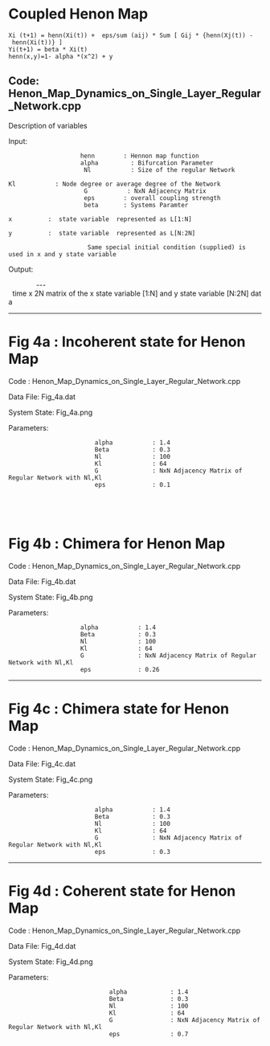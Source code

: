 # Coupled Henon Map

    Xi (t+1) = henn(Xi(t)) +  eps/sum (aij) * Sum [ Gij * {henn(Xj(t)) - henn(Xi(t))} ]
    Yi(t+1) = beta * Xi(t)
    henn(x,y)=1- alpha *(x^2) + y
  
Code: Henon_Map_Dynamics_on_Single_Layer_Regular_Network.cpp
------------------------------------------------------------------------------------------------
Description of variables

Input:

                        henn        : Hennon map function 
                        alpha         : Bifurcation Parameter
                         Nl           : Size of the regular Network
                         Kl           : Node degree or average degree of the Network       
                         G           : NxN Adjacency Matrix
                         eps        : overall coupling strength     
                         beta       : Systems Paramter
                          x          :  state variable  represented as L[1:N]
                          y          :  state variable  represented as L[N:2N]

                          Same special initial condition (supplied) is used in x and y state variable

Output: 

                            ---  time x 2N matrix of the x state variable [1:N] and y state variable [N:2N] data
 
-----------------------------------------------------------------------------------------------------------------

# Fig 4a : Incoherent state for Henon Map

Code : Henon_Map_Dynamics_on_Single_Layer_Regular_Network.cpp

Data File: Fig_4a.dat

System State: Fig_4a.png

Parameters:

                            alpha           : 1.4
                            Beta            : 0.3
                            Nl              : 100
                            Kl              : 64     
                            G               : NxN Adjacency Matrix of Regular Network with Nl,Kl
                            eps             : 0.1 
             	              
-----------------------------------------------------------------------------------------------------------------
# Fig 4b : Chimera for Henon Map

Code : Henon_Map_Dynamics_on_Single_Layer_Regular_Network.cpp

Data File: Fig_4b.dat

System State: Fig_4b.png

Parameters:

                        alpha           : 1.4
                        Beta            : 0.3
                        Nl              : 100
                        Kl              : 64     
                        G               : NxN Adjacency Matrix of Regular Network with Nl,Kl
                        eps             : 0.26

-----------------------------------------------------------------------------------------------------------------
# Fig 4c : Chimera state for Henon Map

Code : Henon_Map_Dynamics_on_Single_Layer_Regular_Network.cpp

Data File: Fig_4c.dat

System State: Fig_4c.png

Parameters:

                            alpha           : 1.4
                            Beta            : 0.3
                            Nl              : 100
                            Kl              : 64     
                            G               : NxN Adjacency Matrix of Regular Network with Nl,Kl
                            eps             : 0.3

-----------------------------------------------------------------------------------------------------------------
# Fig 4d : Coherent state for Henon Map

Code : Henon_Map_Dynamics_on_Single_Layer_Regular_Network.cpp

Data File: Fig_4d.dat

System State: Fig_4d.png

Parameters:

                                alpha            : 1.4
                                Beta             : 0.3
                                Nl               : 100
                                Kl               : 64     
                                G                : NxN Adjacency Matrix of Regular Network with Nl,Kl
                                eps              : 0.7 
             	              

             	              
 
             	              
